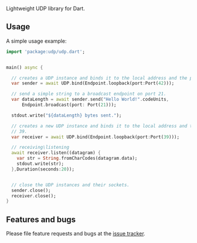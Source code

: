Lightweight UDP library for Dart.

## Usage

A simple usage example:

```dart
import 'package:udp/udp.dart';


main() async {

  // creates a UDP instance and binds it to the local address and the port 42.
  var sender = await UDP.bind(Endpoint.loopback(port:Port(42)));

  // send a simple string to a broadcast endpoint on port 21.
  var dataLength = await sender.send("Hello World!".codeUnits,
      Endpoint.broadcast(port: Port(21)));

  stdout.write("${dataLength} bytes sent.");

  // creates a new UDP instance and binds it to the local address and the port
  // 39.
  var receiver = await UDP.bind(Endpoint.loopback(port:Port(39)));

  // receiving\listening
  await receiver.listen((datagram) {
    var str = String.fromCharCodes(datagram.data);
    stdout.write(str);
  },Duration(seconds:20));


  // close the UDP instances and their sockets.
  sender.close();
  receiver.close();
}
```

## Features and bugs

Please file feature requests and bugs at the [issue tracker][tracker].

[tracker]: http://github.com/xenoken/udp/issues
